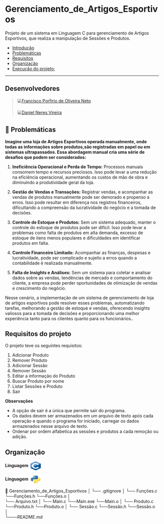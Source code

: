 # Gerenciamento_de_Artigos_Esportivos
Projeto de  um sistema em Linguagem C para gerenciamento de Artigos Esportivos, que realiza a manipulação de Sessões e Produtos.  

- [Introdução](#introduçao)
- [Problemáticas](#Problemáticas)
- [Requisitos](#Requisitos)
- [Organização](#Organização)
- [Execução do projeto;](#execução-do-projeto)
___

## Desenvolvedores
> :computer:[Francisco Porfirio de Oliveira Neto](https://github.com/Porfirio24)
> 
> :computer:[Daniel Neres Vireira](https://github.com/DanielNeres)
## :scroll: Problemáticas

**Imagine uma loja de Artigos Esportivos operada manualmente, onde todas as informações sobre produtos,são registradas em papel ou em sistemas ultrapassados. Essa abordagem manual cria uma série de desafios que podem ser considerados:**

1. **Ineficiência Operacional e Perda de Tempo:** Processos manuais consomem tempo e recursos preciosos. Isso pode levar a uma redução na eficiência operacional, aumentando os custos de mão de obra e diminuindo a produtividade geral da loja.

2. **Gestão de Vendas e Transações:** Registrar vendas, e acompanhar as vendas de produtos manualmente pode ser demorado e propenso a erros. Isso pode resultar em diferença nos registros financeiros, dificultando a compreensão da lucratividade do negócio e a tomada de decisões.

3. **Controle de Estoque e Produtos:** Sem um sistema adequado, manter o controle do estoque de produtos pode ser difícil. Isso pode levar a problemas como falta de produtos em alta demanda, excesso de estoque de itens menos populares e dificuldades em identificar produtos em falta.

4. **Controle Financeiro Limitado:** Acompanhar as finanças, despesas e lucratividade, pode ser complicado e sujeito a erros quando a contabilidade é realizada manualmente.

5. **Falta de Insights e Análises:** Sem um sistema para coletar e analisar dados sobre as vendas, tendências de mercado e comportamento do cliente, a empresa pode perder oportunidades de otimização de vendas e crescimento do negócio.

Nesse cenário, a implementação de um sistema de gerenciamento de loja de artigos esportivos pode resolver esses problemas, automatizando tarefas, melhorando a gestão de estoque e vendas, oferecendo insights valiosos para a tomada de decisões e proporcionando uma melhor experiência tanto para os clientes quanto para os funcionários..

## Requisitos do projeto
O projeto teve os seguintes requisitos:

1. Adicionar Produto
2. Remover Produto
3. Adicionar Sessão
4. Remover Sessão
5. Editar a informação do Produto
6. Buscar Produto por nome
7. Listar Sessões e Produto
8. Sair

 **Observações**
- A opção de sair é a única que permite sair do programa.
- Os dados devem ser armazenados em um arquivo de texto após cada operação e quando o programa for iniciado, carregar os dados armazenados nesse arquivo de texto.
- Ordenar por ordem alfabetica as sessões e produtos a cada remoção ou adição.

## Organização
**Linguagem** <img align="center" alt="Porfirio-Neto-C" height="30" width="40" src="https://github.com/devicons/devicon/blob/master/icons/c/c-original.svg">

**Linguagem** <img align="center" alt="Porfirio-Neto-Python" height="30" width="40" src="https://github.com/devicons/devicon/blob/master/icons/python/python-original.svg">

📁 Gerenciamento_de_Artigos_Esportivos
│
└── .gitignore
│
└── Funções.c
    └──Funções.h
    └──Funções.o
│    
└── Arquivo.txt
│
└── Main.c
    └──Main.exe
    └──Main.o
│
└── Produto.c        
    └──Produto.h
    └──Produto.o
│
└── Sessão.c
    └──Sessão.h
    └──Sessão.o
│       
└───README.md
